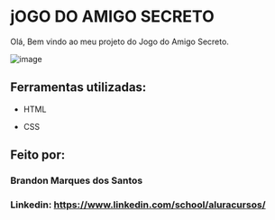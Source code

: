 # jOGO DO AMIGO SECRETO
Olá, Bem vindo ao meu projeto do Jogo do Amigo Secreto.

![image](https://user-images.githubusercontent.com/77756047/211304452-220fedf0-f91b-490f-8a65-a60ce860bc5c.png)

## Ferramentas utilizadas:

* HTML

* CSS

## Feito por:

### Brandon Marques dos Santos

### Linkedin: https://www.linkedin.com/school/aluracursos/
